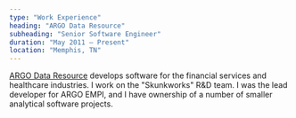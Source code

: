 ```yaml
---
type: "Work Experience"
heading: "ARGO Data Resource"
subheading: "Senior Software Engineer"
duration: "May 2011 – Present"
location: "Memphis, TN"
---
```


<a href="http://argodata.com/" target="_blank">ARGO Data Resource</a> develops software for the financial services and healthcare industries. I work on the "Skunkworks" R&D team. I was the lead developer for ARGO EMPI, and I have ownership of a number of smaller analytical software projects.
